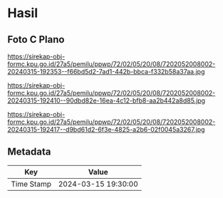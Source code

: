 # Hasil

## Foto C Plano

https://sirekap-obj-formc.kpu.go.id/27a5/pemilu/ppwp/72/02/05/20/08/7202052008002-20240315-192353--f66bd5d2-7ad1-442b-bbca-f332b58a37aa.jpg

https://sirekap-obj-formc.kpu.go.id/27a5/pemilu/ppwp/72/02/05/20/08/7202052008002-20240315-192410--90dbd82e-16ea-4c12-bfb8-aa2b442a8d85.jpg

https://sirekap-obj-formc.kpu.go.id/27a5/pemilu/ppwp/72/02/05/20/08/7202052008002-20240315-192417--d9bd61d2-6f3e-4825-a2b6-02f0045a3267.jpg


## Metadata

| Key        | Value               |
| ---------- | ------------------- |
| Time Stamp | 2024-03-15 19:30:00 |



